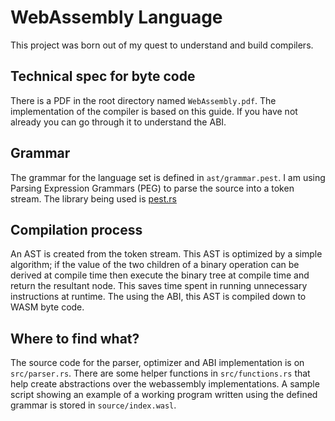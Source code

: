 # WebAssembly Language
This project was born out of my quest to understand and build compilers.

## Technical spec for byte code
There is a PDF in the root directory named `WebAssembly.pdf`. The implementation of the compiler is based on this guide. If you have not already you can go through it to understand the ABI.

## Grammar
The grammar for the language set is defined in `ast/grammar.pest`. I am using Parsing Expression Grammars (PEG) to parse the source into a token stream. The library being used is [pest.rs](http://pest.rs/)

## Compilation process
An AST is created from the token stream. This AST is optimized by a simple algorithm; if the value of the two children of a binary operation can be derived at compile time then execute the binary tree at compile time and return the resultant node. This saves time spent in running unnecessary instructions at runtime. The using the ABI, this AST is compiled down to WASM byte code.

## Where to find what?
The source code for the parser, optimizer and ABI implementation is on `src/parser.rs`. There are some helper functions in `src/functions.rs` that help create abstractions over the webassembly implementations. A sample script showing an example of a working program written using the defined grammar is stored in `source/index.wasl`.